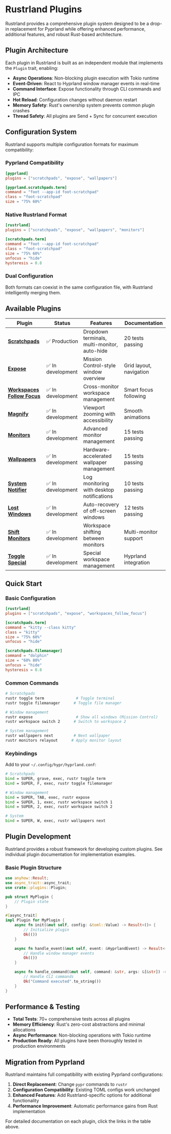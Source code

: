 # Rustrland Plugins

Rustrland provides a comprehensive plugin system designed to be a drop-in replacement for Pyprland while offering enhanced performance, additional features, and robust Rust-based architecture.

## Plugin Architecture

Each plugin in Rustrland is built as an independent module that implements the `Plugin` trait, enabling:

- **Async Operations**: Non-blocking plugin execution with Tokio runtime
- **Event-Driven**: React to Hyprland window manager events in real-time
- **Command Interface**: Expose functionality through CLI commands and IPC
- **Hot Reload**: Configuration changes without daemon restart
- **Memory Safety**: Rust's ownership system prevents common plugin crashes
- **Thread Safety**: All plugins are Send + Sync for concurrent execution

## Configuration System

Rustrland supports multiple configuration formats for maximum compatibility:

### Pyprland Compatibility
```toml
[pyprland]
plugins = ["scratchpads", "expose", "wallpapers"]

[pyprland.scratchpads.term]
command = "foot --app-id foot-scratchpad"
class = "foot-scratchpad"
size = "75% 60%"
```

### Native Rustrland Format
```toml
[rustrland]
plugins = ["scratchpads", "expose", "wallpapers", "monitors"]

[scratchpads.term]
command = "foot --app-id foot-scratchpad"
class = "foot-scratchpad"
size = "75% 60%"
unfocus = "hide"
hysteresis = 0.8
```

### Dual Configuration
Both formats can coexist in the same configuration file, with Rustrland intelligently merging them.

## Available Plugins

| Plugin | Status | Features | Documentation |
|--------|--------|----------|---------------|
| **[Scratchpads](SCRATCHPADS.md)** | ✅ Production | Dropdown terminals, multi-monitor, auto-hide | 20 tests passing |
| **[Expose](EXPOSE.md)** | ✅ In development | Mission Control-style window overview | Grid layout, navigation |
| **[Workspaces Follow Focus](WORKSPACES_FOLLOW_FOCUS.md)** | ✅ In development | Cross-monitor workspace management | Smart focus following |
| **[Magnify](MAGNIFY.md)** | ✅ In development | Viewport zooming with accessibility | Smooth animations |
| **[Monitors](MONITORS.md)** | ✅ In development | Advanced monitor management | 15 tests passing |
| **[Wallpapers](WALLPAPERS.md)** | ✅ In development | Hardware-accelerated wallpaper management | 15 tests passing |
| **[System Notifier](SYSTEM_NOTIFIER.md)** | ✅ In development | Log monitoring with desktop notifications | 10 tests passing |
| **[Lost Windows](LOST_WINDOWS.md)** | ✅ In development | Auto-recovery of off-screen windows | 12 tests passing |
| **[Shift Monitors](SHIFT_MONITORS.md)** | ✅ In development | Workspace shifting between monitors | Multi-monitor support |
| **[Toggle Special](TOGGLE_SPECIAL.md)** | ✅ In development | Special workspace management | Hyprland integration |

## Quick Start

### Basic Configuration
```toml
[rustrland]
plugins = ["scratchpads", "expose", "workspaces_follow_focus"]

[scratchpads.term]
command = "kitty --class kitty"
class = "kitty"
size = "75% 60%"
unfocus = "hide"

[scratchpads.filemanager]
command = "dolphin"
size = "60% 80%"
unfocus = "hide"
hysteresis = 0.8
```

### Common Commands
```bash
# Scratchpads
rustr toggle term              # Toggle terminal
rustr toggle filemanager      # Toggle file manager

# Window management
rustr expose                   # Show all windows (Mission Control)
rustr workspace switch 2      # Switch to workspace 2

# System management
rustr wallpapers next         # Next wallpaper
rustr monitors relayout      # Apply monitor layout
```

### Keybindings
Add to your `~/.config/hypr/hyprland.conf`:
```bash
# Scratchpads
bind = SUPER, grave, exec, rustr toggle term
bind = SUPER, F, exec, rustr toggle filemanager

# Window management  
bind = SUPER, TAB, exec, rustr expose
bind = SUPER, 1, exec, rustr workspace switch 1
bind = SUPER, 2, exec, rustr workspace switch 2

# System
bind = SUPER, W, exec, rustr wallpapers next
```

## Plugin Development

Rustrland provides a robust framework for developing custom plugins. See individual plugin documentation for implementation examples.

### Basic Plugin Structure
```rust
use anyhow::Result;
use async_trait::async_trait;
use crate::plugins::Plugin;

pub struct MyPlugin {
    // Plugin state
}

#[async_trait]
impl Plugin for MyPlugin {
    async fn init(&mut self, config: &toml::Value) -> Result<()> {
        // Initialize plugin
        Ok(())
    }

    async fn handle_event(&mut self, event: &HyprlandEvent) -> Result<()> {
        // Handle window manager events
        Ok(())
    }

    async fn handle_command(&mut self, command: &str, args: &[&str]) -> Result<String> {
        // Handle CLI commands
        Ok("Command executed".to_string())
    }
}
```

## Performance & Testing

- **Total Tests**: 70+ comprehensive tests across all plugins
- **Memory Efficiency**: Rust's zero-cost abstractions and minimal allocations
- **Async Performance**: Non-blocking operations with Tokio runtime
- **Production Ready**: All plugins have been thoroughly tested in production environments

## Migration from Pyprland

Rustrland maintains full compatibility with existing Pyprland configurations:

1. **Direct Replacement**: Change `pypr` commands to `rustr`
2. **Configuration Compatibility**: Existing TOML configs work unchanged
3. **Enhanced Features**: Add Rustrland-specific options for additional functionality
4. **Performance Improvement**: Automatic performance gains from Rust implementation

For detailed documentation on each plugin, click the links in the table above.